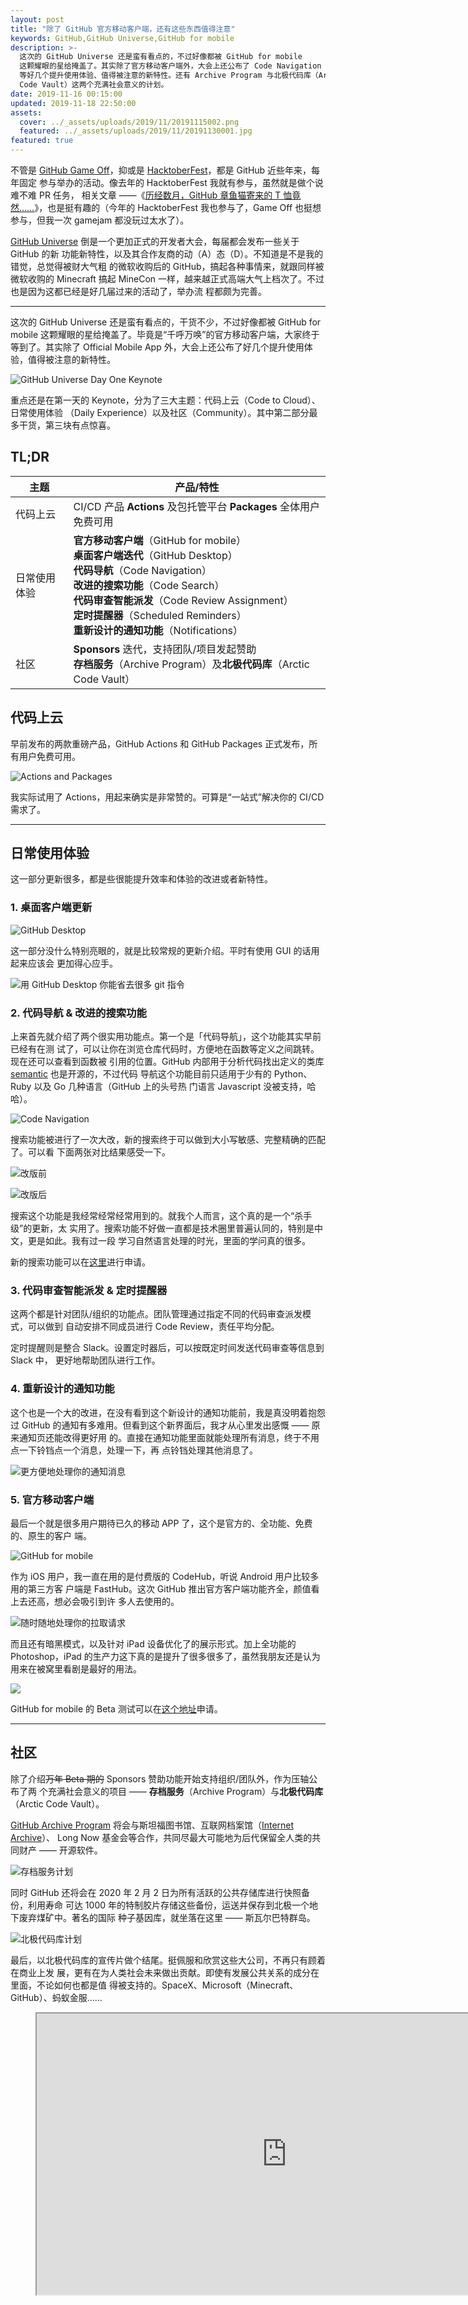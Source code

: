 ```yaml
---
layout: post
title: "除了 GitHub 官方移动客户端，还有这些东西值得注意"
keywords: GitHub,GitHub Universe,GitHub for mobile
description: >-
  这次的 GitHub Universe 还是蛮有看点的，不过好像都被 GitHub for mobile
  这颗耀眼的星给掩盖了。其实除了官方移动客户端外，大会上还公布了 Code Navigation
  等好几个提升使用体验、值得被注意的新特性。还有 Archive Program 与北极代码库（Arctic
  Code Vault）这两个充满社会意义的计划。
date: 2019-11-16 00:15:00
updated: 2019-11-18 22:50:00
assets:
  cover: ../_assets/uploads/2019/11/20191115002.png
  featured: ../_assets/uploads/2019/11/20191130001.jpg
featured: true
---
```


不管是 [GitHub Game Off]，抑或是 [HacktoberFest]，都是 GitHub 近些年来，每年固定
参与举办的活动。像去年的 HacktoberFest 我就有参与，虽然就是做个说难不难 PR 任务，
相关文章 ——《[历经数月，GitHub 章鱼猫寄来的 T 恤竟然……]》，也是挺有趣的（今年的
HacktoberFest 我也参与了，Game Off 也挺想参与，但我一次 gamejam 都没玩过太水了）。

[GitHub Universe] 倒是一个更加正式的开发者大会，每届都会发布一些关于 GitHub 的新
功能新特性，以及其合作友商的动（A）态（D）。不知道是不是我的错觉，总觉得被财大气粗
的微软收购后的 GitHub，搞起各种事情来，就跟同样被微软收购的 Minecraft 搞起 MineCon
一样，越来越正式高端大气上档次了。不过也是因为这都已经是好几届过来的活动了，举办流
程都颇为完善。

---

这次的 GitHub Universe 还是蛮有看点的，干货不少，不过好像都被 GitHub for mobile
这颗耀眼的星给掩盖了。毕竟是“千呼万唤”的官方移动客户端，大家终于等到了。其实除了
Official Mobile App 外，大会上还公布了好几个提升使用体验，值得被注意的新特性。

![GitHub Universe Day One Keynote](../_assets/uploads/2019/11/20191115003.png)

重点还是在第一天的 Keynote，分为了三大主题：代码上云（Code to Cloud）、日常使用体验
（Daily Experience）以及社区（Community）。其中第二部分最多干货，第三块有点惊喜。

## TL;DR

| 主题 | 产品/特性 |
|------|------|
| 代码上云 | CI/CD 产品 **Actions** 及包托管平台 **Packages** 全体用户免费可用 |
| 日常使用体验 | **官方移动客户端**（GitHub for mobile）<br/>**桌面客户端迭代**（GitHub Desktop）<br/>**代码导航**（Code Navigation）<br/>**改进的搜索功能**（Code Search）<br/>**代码审查智能派发**（Code Review Assignment）<br/>**定时提醒器**（Scheduled Reminders）<br/>**重新设计的通知功能**（Notifications） |
| 社区 | **Sponsors** 迭代，支持团队/项目发起赞助<br/>**存档服务**（Archive Program）及**北极代码库**（Arctic Code Vault） |

## 代码上云

早前发布的两款重磅产品，GitHub Actions 和 GitHub Packages 正式发布，所有用户免费可用。

![Actions and Packages](../_assets/uploads/2019/11/20191115004.png)

我实际试用了 Actions，用起来确实是非常赞的。可算是“一站式”解决你的 CI/CD
需求了。

---

## 日常使用体验

这一部分更新很多，都是些很能提升效率和体验的改进或者新特性。

### 1. 桌面客户端更新

![GitHub Desktop](../_assets/uploads/2019/11/20191115012.png)

这一部分没什么特别亮眼的，就是比较常规的更新介绍。平时有使用 GUI 的话用起来应该会
更加得心应手。

![用 GitHub Desktop 你能省去很多 git 指令](../_assets/uploads/2019/11/20191115013.png)

### 2. 代码导航 & 改进的搜索功能

上来首先就介绍了两个很实用功能点。第一个是「代码导航」，这个功能其实早前已经有在测
试了，可以让你在浏览仓库代码时，方便地在函数等定义之间跳转。现在还可以查看到函数被
引用的位置。GitHub 内部用于分析代码找出定义的类库 [semantic] 也是开源的，不过代码
导航这个功能目前只适用于少有的 Python、Ruby 以及 Go 几种语言（GitHub 上的头号热
门语言 Javascript 没被支持，哈哈）。

![Code Navigation](../_assets/uploads/2019/11/20191115006.png)

搜索功能被进行了一次大改，新的搜索终于可以做到大小写敏感、完整精确的匹配了。可以看
下面两张对比结果感受一下。

![改版前](../_assets/uploads/2019/11/20191115007.png)

![改版后](../_assets/uploads/2019/11/20191115008.png)

搜索这个功能是我经常经常经常用到的。就我个人而言，这个真的是一个“杀手级”的更新，太
实用了。搜索功能不好做一直都是技术圈里普遍认同的，特别是中文，更是如此。我有过一段
学习自然语言处理的时光，里面的学问真的很多。

新的搜索功能可以在[这里]进行申请。

### 3. 代码审查智能派发 & 定时提醒器

这两个都是针对团队/组织的功能点。团队管理通过指定不同的代码审查派发模式，可以做到
自动安排不同成员进行 Code Review，责任平均分配。

定时提醒则是整合 Slack。设置定时器后，可以按既定时间发送代码审查等信息到 Slack 中，
更好地帮助团队进行工作。

### 4. 重新设计的通知功能

这个也是一个大的改进，在没有看到这个新设计的通知功能前，我是真没明着抱怨过 GitHub
的通知有多难用。但看到这个新界面后，我才从心里发出感慨 —— 原来通知页还能改得更好用
的。直接在通知功能里面就能处理所有消息，终于不用点一下铃铛点一个消息，处理一下，再
点铃铛处理其他消息了。

![更方便地处理你的通知消息](../_assets/uploads/2019/11/20191115009.gif)

### 5. 官方移动客户端

最后一个就是很多用户期待已久的移动 APP 了，这个是官方的、全功能、免费的、原生的客户
端。

![GitHub for mobile](../_assets/uploads/2019/11/20191115005.png)

作为 iOS 用户，我一直在用的是付费版的 CodeHub，听说 Android 用户比较多用的第三方客
户端是 FastHub。这次 GitHub 推出官方客户端功能齐全，颜值看上去还高，想必会吸引到许
多人去使用的。

![随时随地处理你的拉取请求](../_assets/uploads/2019/11/20191115010.png)

而且还有暗黑模式，以及针对 iPad 设备优化了的展示形式。加上全功能的 Photoshop，iPad
的生产力这下真的是提升了很多很多了，虽然我朋友还是认为用来在被窝里看剧是最好的用法。

![](../_assets/uploads/2019/11/20191115011.png)

GitHub for mobile 的 Beta 测试可以在[这个地址]申请。

---

## 社区

除了介绍~~万年 Beta 期的~~ Sponsors 赞助功能开始支持组织/团队外，作为压轴公布了两
个充满社会意义的项目 —— **存档服务**（Archive Program）与**北极代码库**
（Arctic Code Vault）。

[GitHub Archive Program] 将会与斯坦福图书馆、互联网档案馆（[Internet Archive]）、
Long Now 基金会等合作，共同尽最大可能地为后代保留全人类的共同财产 —— 开源软件。

![存档服务计划](../_assets/uploads/2019/11/20191115015.png)

同时 GitHub 还将会在 2020 年 2 月 2 日为所有活跃的公共存储库进行快照备份，利用寿命
可达 1000 年的特制胶片存储这些备份，运送并保存到北极一个地下废弃煤矿中。著名的国际
种子基因库，就坐落在这里 —— 斯瓦尔巴特群岛。

![北极代码库计划](../_assets/uploads/2019/11/20191115014.png)

最后，以北极代码库的宣传片做个结尾。挺佩服和欣赏这些大公司，不再只有顾着在商业上发
展，更有在为人类社会未来做出贡献。即使有发展公共关系的成分在里面，不论如何也都是值
得被支持的。SpaceX、Microsoft（Minecraft、GitHub）、蚂蚁金服……

<figure data-type="video" class="embed-wrapper embed-aspect-16-9 alignwide">
  <iframe
    src="https://player.bilibili.com/player.html?aid=75745081&cid=129579328&page=1&as_wide=1"
    width="800" height="450" allowfullscreen>
  </iframe>
</figure>


[GitHub Blog]: https://github.blog/2019-11-13-universe-day-one/
[GitHub Game Off]: https://itch.io/jam/game-off-2019
[HacktoberFest]: https://hacktoberfest.digitalocean.com/
[历经数月，GitHub 章鱼猫寄来的 T 恤竟然……]:/blog/2019/01/the-2018-hacktoberfest-shirt-arrived
[GitHub Universe]: https://githubuniverse.com/
[semantic]: https://github.com/github/semantic
[这里]: https://github.com/features/code-search-exact-match/signup
[这个地址]: https://github.com/mobile
[GitHub Archive Program]: https://archiveprogram.github.com/
[Internet Archive]: https://archive.org/
